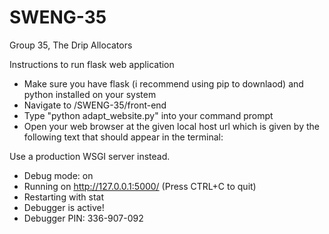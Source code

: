 # SWENG-35
Group 35, The Drip Allocators


Instructions  to run flask web application

- Make sure you have flask (i recommend using pip to downlaod) and python installed on your system
- Navigate to /SWENG-35/front-end
- Type "python adapt_website.py" into your command prompt
- Open your web browser at the given local host url which is given by the following text that should appear in the terminal:  

Use a production WSGI server instead.
 * Debug mode: on
 * Running on http://127.0.0.1:5000/ (Press CTRL+C to quit)
 * Restarting with stat
 * Debugger is active!
 * Debugger PIN: 336-907-092

